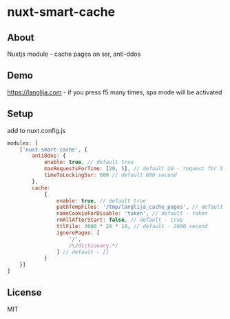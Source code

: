 # nuxt-smart-cache

## About
Nuxtjs module - cache pages on ssr, anti-ddos

## Demo
https://langlija.com - if you press f5 many times, spa mode will be activated

## Setup
add to nuxt.config.js

```javascript
modules: [
	['nuxt-smart-cache', {
		antiDdos: {
			enable: true, // default true
			maxRequestsForTime: [20, 5], // default 20 - request for 5 second
			timeToLockingSsr: 600 // default 600 second
		},
		cache:
			{
				enable: true, // default true
				pathTempFiles: '/tmp/langlija_cache_pages', // default - /tmp/nuxt_cache_pages
				nameCookieForDisable: 'token', // default - token
				rmAllAfterStart: false, // default - true
				ttlFile: 3600 * 24 * 10, // default - 3600 second
				ignorePages: [
					'/',
					/\/dictionary.*/
				] // default - []
			}
	}]
]
```

## License
MIT